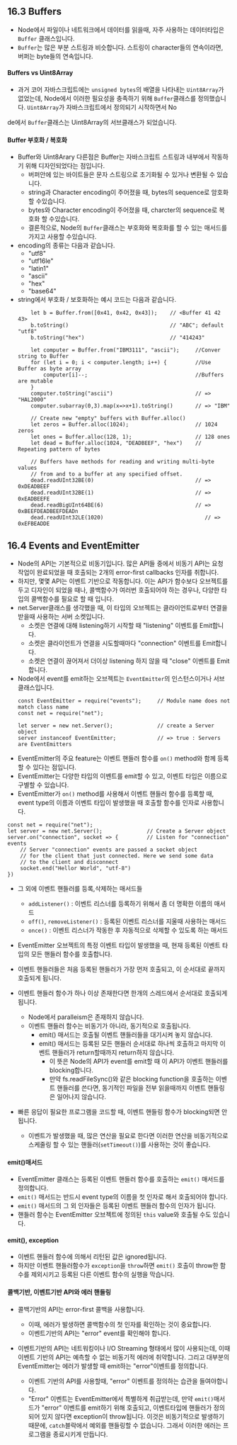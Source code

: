 ## 16.3 Buffers
* Node에서 파일이나 네트워크에서 데이터를 읽을때, 자주 사용하는 데이터타입은 `Buffer` 클래스입니다.
* `Buffer`는 많은 부분 스트링과 비슷합니다. 스트링이 character들의 연속이라면, 버퍼는 byte들의 연속입니다.

#### Buffers vs Uint8Array
* 과거 코어 자바스크립트에는 `unsigned bytes`의 배열을 나타내는 `Uint8Array`가 없었는데, Node에서 이러한 필요성을 충족하기 위해 `Buffer`클래스를 정의했습니다. `Uint8Array`가 자바스크립트에서 정의되기 시작하면서 No


de에서 `Buffer`클래스는 Uint8Array의 서브클래스가 되었습니다.

#### Buffer 부호화 / 복호화
* Buffer와 Uint8Arary 다른점은 Buffer는 자바스크립트 스트링과 내부에서 작동하기 위해 디자인되었다는 점입니다.
    * 버퍼안에 있는 바이트들은 문자 스트링으로 초기화될 수 있거나 변환될 수 있습니다. 
    * string과 Character encoding이 주어졌을 때, bytes의 sequence로 암호화 할 수있습니다.
    * bytes와 Character encoding이 주어졌을 때, charcter의 sequence로 복호화 할 수있습니다.
    * 결론적으로, Node의 `Buffer`클래스는 부호화와 복호화를 할 수 있는 매서드를 가지고 사용할 수있습니다.
* encoding의 종류는 다음과 같습니다.
    * "utf8"
    * "utf16le"
    * "latin1"
    * "ascii"
    * "hex"
    * "base64"
* string에서 부호화 / 보호화하는 예시 코드는 다음과 같습니다.
    ```
        let b = Buffer.from([0x41, 0x42, 0x43]);    // <Buffer 41 42 43>
        b.toString()                                // "ABC"; default "utf8"
        b.toString("hex")                           // "414243"

        let computer = Buffer.from("IBM3111", "ascii");     //Conver string to Buffer
        for (let i = 0; i < computer.length; i++) {         //Use Buffer as byte array
            computer[i]--;                                  //Buffers are mutable
        }                 
        computer.toString("ascii")                          // => "HAL2000"
        computer.subarray(0,3).map(x=>x+1).toString()       // => "IBM"

        // Create new "empty" buffers with Buffer.alloc()
        let zeros = Buffer.alloc(1024);                     // 1024 zeros
        let ones = Buffer.alloc(128, 1);                    // 128 ones
        let dead = Buffer.alloc(1024, "DEADBEEF", "hex")    // Repeating pattern of bytes

        // Buffers have methods for reading and writing multi-byte values
        // from and to a buffer at any specified offset.
        dead.readUInt32BE(0)                                // => 0xDEADBEEF
        dead.readUInt32BE(1)                                // => 0xEADBEEFE
        dead.readBigUInt64BE(6)                             // => 0xBEEFDEADBEEFDEADn
        dead.readUInt32LE(1020)                                // => 0xEFBEADDE

    ```

## 16.4 Events and EventEmitter
* Node의 API는 기본적으로 비동기입니다. 많은 API들 중에서 비동기 API는 요청 작업이 완료되었을 때 호출되는 2개의 error-first callbacks 인자를 취합니다.
* 하지만, 몇몇 API는 이벤트 기반으로 작동합니다. 이는 API가 함수보다 오브젝트를 두고 디자인이 되었을 때나, 콜백함수가 여러번 호출되어야 하는 경우나, 다양한 타입의 콜백함수를 필요로 할 때 입니다.
* net.Server클래스를 생각했을 때, 이 타입의 오브젝트는 클라이언트로부터 연결을 받을때 사용하는 서버 소켓입니다. 
    * 소켓은 연결에 대해 listening하기 시작할 때 "listening" 이벤트를 Emit합니다.
    * 소켓은 클라이언트가 연결을 시도할때마다 "connection" 이벤트를 Emit합니다.
    * 소켓은 연결이 끊어져서 더이상 listening 하지 않을 때 "close" 이벤트를 Emit합니다.
* Node에서 event를 emit하는 오브젝트는 `EventEmitter`의 인스턴스이거나 서브클래스입니다.
    ```
    const EventEmitter = require("events");     // Module name does not match class name
    const net = require("net");

    let server = new net.Server();              // create a Server object
    server instanceof EventEmitter;             // => true : Servers are EventEmitters
    ```
* EventEmitter의 주요 feature는 이벤트 핸들러 함수를 `on()` method와 함께 등록할 수 있다는 점입니다.
* EventEmitter는 다양한 타입의 이벤트를 emit할 수 있고, 이벤트 타입은 이름으로 구별할 수 있습니다.
* EventEmitter가 `on()` method를 사용해서 이벤트 핸들러 함수를 등록할 때, event type의 이름과 이벤트 타입이 발생했을 때 호출할 함수를 인자로 사용합니다.

```
const net = require("net");
let server = new net.Server();              // Create a Server object
server.on("connection", socket => {         // Listen for "connection" events
    // Server "connection" events are passed a socket object
    // for the client that just connected. Here we send some data
    // to the client and disconnect
    socket.end("Hellor World", "utf-8")
})
```
* 그 외에 이벤트 핸들러를 등록,삭제하는 매서드들
    * `addListener()` : 이벤트 리스너를 등록하기 위해서 좀 더 명확한 이름의 매서드
    * `off()`, `removeListener()` : 등록된 이벤트 리스너를 지울때 사용하는 매서드
    * `once()` : 이벤트 리스너가 작동한 후 자동적으로 삭제할 수 있도록 하는 매서드

* EventEmitter 오브젝트의 특정 이벤트 타입이 발생했을 때, 현재 등록된 이벤트 타입의 모든 핸들러 함수를 호출합니다.
* 이벤트 핸들러들은 처음 등록된 핸들러가 가장 먼저 호출되고, 이 순서대로 끝까지 호출되게 됩니다. 
* 이벤트 핸들러 함수가 하나 이상 존재한다면 한개의 스레드에서 순서대로 호출되게 됩니다.
    * Node에서 paralleism은 존재하지 않습니다.
    * 이벤트 핸들러 함수는 비동기가 아니라, 동기적으로 호출됩니다. 
        * emit() 매서드는 호출될 이벤트 핸들러들을 대기시켜 놓지 않습니다.
        * emit() 매서드는 등록된 모든 핸들러 순서대로 하나씩 호출하고 마지막 이벤트 핸들러가 return할때까지 return하지 않습니다.
            * 이 뜻은 Node의 API가 event를 emit할 때 이 API가 이벤트 핸들러를 blocking합니다.
            * 만약 fs.readFileSync()와 같은 blocking function을 호출하는 이벤트 핸들러를 쓴다면, 동기적인 파일을 전부 읽을때까지 이벤트 핸들링은 일어나지 않습니다.

* 빠른 응답이 필요한 프로그램을 코드할 때, 이벤트 핸들링 함수가 blocking되면 안됩니다.
    * 이벤트가 발생했을 때, 많은 연산을 필요로 한다면 이러한 연산을 비동기적으로 스케줄링 할 수 있는 핸들러(`setTimeout()`)를 사용하는 것이 좋습니다.
#### emit()매서드
* EventEmitter 클래스는 등록된 이벤트 핸들러 함수를 호출하는 `emit()` 매서드를 정의합니다. 
* `emit()` 매서드는 반드시 event type의 이름을 첫 인자로 해서 호출되어야 합니다.
* `emit()` 매서드의 그 외 인자들은 등록된 이벤트 핸들러 함수의 인자가 됩니다.
* 핸들러 함수는 EventEmitter 오브젝트에 정의된 `this` value와 호출될 수도 있습니다. 
#### emit(), exception
* 이벤트 핸들러 함수에 의해서 리턴된 값은 ignored됩니다.
* 하지만 이벤트 핸들러함수가 `exception`을 `throw`하면 `emit()` 호출이 throw한 함수를 제외시키고 등록된 다른 이벤트 함수의 실행을 막습니다.

#### 콜백기반, 이벤트기반 API와 에러 핸들링
* 콜백기반의 API는 error-first 콜백을 사용합니다. 
    * 이때, 에러가 발생하면 콜백함수의 첫 인자를 확인하는 것이 중요합니다.
    * 이벤트기반의 API는 "error" event를 확인해야 합니다.

* 이벤트기반의 API는 네트워킹이나 I/O Streaming 형태에서 많이 사용되는데, 이때 이벤트 기반의 API는 예측할 수 없는 비동기적 에러에 취약합니다. 그리고 대부분의 EventEmitter는 에러가 발생할 때 emit하는 "error"이벤트를 정의합니다.
    * 이벤트 기반의 API를 사용할때, "error" 이벤트를 정의하는 습관을 들여야합니다. 
    * "Error" 이벤트는 EventEmitter에서 특별하게 취급받는데, 만약 `emit()`매서드가 "error" 이벤트를 emit하기 위해 호출되고, 이벤트타입에 핸들러가 정의되어 있지 않다면 exception이 throw됩니다. 이것은 비동기적으로 발생하기 때문에, `catch`블락에서 예외를 핸들링할 수 없습니다. 그래서 이러한 에러는 프로그램을 종료시키게 만듭니다.
